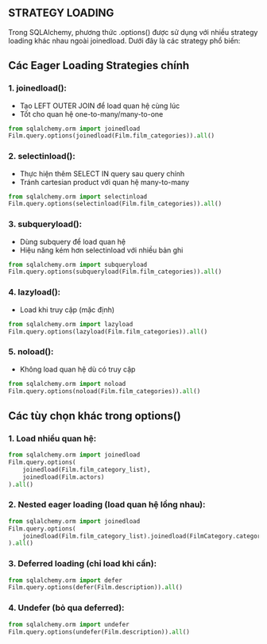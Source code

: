 ## STRATEGY LOADING

Trong SQLAlchemy, phương thức .options() được sử dụng với nhiều strategy loading khác nhau ngoài joinedload. Dưới đây là các strategy phổ biến:
## Các Eager Loading Strategies chính
### 1. joinedload():
- Tạo LEFT OUTER JOIN để load quan hệ cùng lúc
- Tốt cho quan hệ one-to-many/many-to-one

```python
from sqlalchemy.orm import joinedload
Film.query.options(joinedload(Film.film_categories)).all()
```
### 2. selectinload():
- Thực hiện thêm SELECT IN query sau query chính
- Tránh cartesian product với quan hệ many-to-many

```python
from sqlalchemy.orm import selectinload
Film.query.options(selectinload(Film.film_categories)).all()
```
### 3. subqueryload():
- Dùng subquery để load quan hệ
- Hiệu năng kém hơn selectinload với nhiều bản ghi
```python
from sqlalchemy.orm import subqueryload
Film.query.options(subqueryload(Film.film_categories)).all()
```
### 4. lazyload():
- Load khi truy cập (mặc định)
```python
from sqlalchemy.orm import lazyload
Film.query.options(lazyload(Film.film_categories)).all()
```
### 5. noload():
- Không load quan hệ dù có truy cập
```python
from sqlalchemy.orm import noload
Film.query.options(noload(Film.film_categories)).all()
```

## Các tùy chọn khác trong options()
### 1. Load nhiều quan hệ:

```python
from sqlalchemy.orm import joinedload
Film.query.options(
    joinedload(Film.film_category_list),
    joinedload(Film.actors)
).all()
```
### 2. Nested eager loading (load quan hệ lồng nhau):

```python
from sqlalchemy.orm import joinedload
Film.query.options(
    joinedload(Film.film_category_list).joinedload(FilmCategory.category)
).all()
```
### 3. Deferred loading (chỉ load khi cần):
```python
from sqlalchemy.orm import defer
Film.query.options(defer(Film.description)).all()
```
### 4. Undefer (bỏ qua deferred):
```python
from sqlalchemy.orm import undefer
Film.query.options(undefer(Film.description)).all()
```